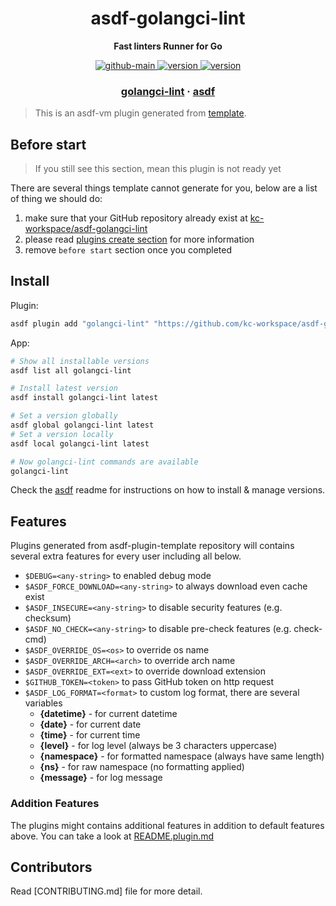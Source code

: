 <h1 align="center">
  asdf-golangci-lint
</h1>

<!-- Description section -->
<p align="center">
  <strong>Fast linters Runner for Go</strong>
</p>

<!-- Badges section -->
<p align="center">
  <a href="https://github.com/kc-workspace/asdf-golangci-lint/actions/workflows/main.yml">
    <img
      alt="github-main"
      src="https://img.shields.io/github/actions/workflow/status/kc-workspace/asdf-golangci-lint/main.yml?style=flat-square&logo=github">
  </a>
  <a href="https://github.com/kc-workspace/asdf-golangci-lint/releases">
    <img
      alt="version"
      src="https://img.shields.io/github/v/release/kc-workspace/asdf-golangci-lint?style=flat-square&logo=github">
  </a>
  <a href="https://github.com/kc-workspace/asdf-golangci-lint/commits/main">
    <img
      alt="version"
      src="https://img.shields.io/github/last-commit/kc-workspace/asdf-golangci-lint/main?style=flat-square&logo=github">
  </a>
</p>

<!-- Links section -->
<h3 align="center">
  <a href="https://golangci-lint.run/">golangci-lint</a>
  <span> · </span>
  <a href="https://asdf-vm.com">asdf</a>
</h3>

> This is an asdf-vm plugin generated from [template][template-gh].

## Before start

> If you still see this section, mean this plugin is not ready yet

There are several things template cannot generate for you,
below are a list of thing we should do:

1. make sure that your GitHub repository already exist at [kc-workspace/asdf-golangci-lint][plugin-gh]
2. please read [plugins create section][asdf-create-plugin] for more information
3. remove `before start` section once you completed

## Install

Plugin:

```sh
asdf plugin add "golangci-lint" "https://github.com/kc-workspace/asdf-golangci-lint.git"
```

App:

```sh
# Show all installable versions
asdf list all golangci-lint

# Install latest version
asdf install golangci-lint latest

# Set a version globally
asdf global golangci-lint latest
# Set a version locally
asdf local golangci-lint latest

# Now golangci-lint commands are available
golangci-lint
```

Check the [asdf][asdf-link] readme for instructions on
how to install & manage versions.

## Features

Plugins generated from asdf-plugin-template repository will
contains several extra features for every user including all below.

- `$DEBUG=<any-string>` to enabled debug mode
- `$ASDF_FORCE_DOWNLOAD=<any-string>` to always download even cache exist
- `$ASDF_INSECURE=<any-string>` to disable security features (e.g. checksum)
- `$ASDF_NO_CHECK=<any-string>` to disable pre-check features (e.g. check-cmd)
- `$ASDF_OVERRIDE_OS=<os>` to override os name
- `$ASDF_OVERRIDE_ARCH=<arch>` to override arch name
- `$ASDF_OVERRIDE_EXT=<ext>` to override download extension
- `$GITHUB_TOKEN=<token>` to pass GitHub token on http request
- `$ASDF_LOG_FORMAT=<format>` to custom log format, there are several variables
  - **{datetime}** - for current datetime
  - **{date}** - for current date
  - **{time}** - for current time
  - **{level}** - for log level (always be 3 characters uppercase)
  - **{namespace}** - for formatted namespace (always have same length)
  - **{ns}** - for raw namespace (no formatting applied)
  - **{message}** - for log message

### Addition Features

The plugins might contains additional features
in addition to default features above.
You can take a look at [README.plugin.md][app-readme]

## Contributors

Read [CONTRIBUTING.md] file for more detail.

<!-- LINKS SECTION -->

[app-readme]: ./README.plugin.md
[plugin-gh]: https://github.com/kc-workspace/asdf-golangci-lint
[template-gh]: https://github.com/kc-workspace/asdf-plugin-template
[asdf-link]: https://github.com/asdf-vm/asdf
[asdf-create-plugin]: https://asdf-vm.com/plugins/create.html
